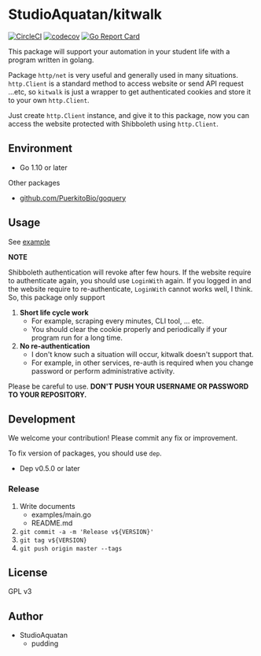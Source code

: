 # StudioAquatan/kitwalk

[![CircleCI](https://circleci.com/gh/StudioAquatan/kitwalk.svg?style=svg)](https://circleci.com/gh/StudioAquatan/kitwalk) [![codecov](https://codecov.io/gh/StudioAquatan/kitwalk/branch/master/graph/badge.svg)](https://codecov.io/gh/StudioAquatan/kitwalk) [![Go Report Card](https://goreportcard.com/badge/github.com/StudioAquatan/kitwalk)](https://goreportcard.com/report/github.com/StudioAquatan/kitwalk)

This package will support your automation in your student life with a program written in golang.

Package `http/net` is very useful and generally used in many situations. `http.Client` is a standard method to access website or send API request ...etc, so `kitwalk` is just a wrapper to get authenticated cookies and store it to your own `http.Client`.

Just create `http.Client` instance, and give it to this package, now you can access the website protected with Shibboleth using `http.Client`.

## Environment

- Go 1.10 or later

Other packages

- [github.com/PuerkitoBio/goquery](https://github.com/PuerkitoBio/goquery)

## Usage

See [example](./examples/main.go)

**NOTE**

Shibboleth authentication will revoke after few hours. If the website require to authenticate again, you should use `LoginWith` again. If you logged in and the website require to re-authenticate, `LoginWith` cannot works well, I think. So, this package only support

1. **Short life cycle work**
    - For example, scraping every minutes, CLI tool, ... etc.
    - You should clear the cookie properly and periodically if your program run for a long time.
2. **No re-authentication**
    - I don't know such a situation will occur, kitwalk doesn't support that.
    - For example, in other services, re-auth is required when you change password or perform administrative activity.

Please be careful to use. **DON'T PUSH YOUR USERNAME OR PASSWORD TO YOUR REPOSITORY.**

## Development

We welcome your contribution! Please commit any fix or improvement.

To fix version of packages, you should use `dep`.

- Dep v0.5.0 or later

### Release

1. Write documents
    - examples/main.go
    - README.md
2. `git commit -a -m 'Release v${VERSION}'`
3. `git tag v${VERSION}`
4. `git push origin master --tags`

## License

GPL v3

## Author

- StudioAquatan
    - pudding
